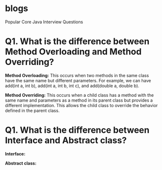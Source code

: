 # blogs

Popular Core Java Interview Questions

# **Q1. What is the difference between Method Overloading and Method Overriding?**

**Method Overloading:**
  This occurs when two methods in the same class have the same name but different parameters. For example, we can have add(int a, int b), add(int a, int b, int c), and add(double a, double b).

**Method Overriding:**
  This occurs when a child class has a method with the same name and parameters as a method in its parent class but provides a different implementation. This allows the child class to override the behavior defined in the parent class.

# **Q1. What is the difference between Interface and Abstract class?**

**Interface:**

**Abstract class:**
